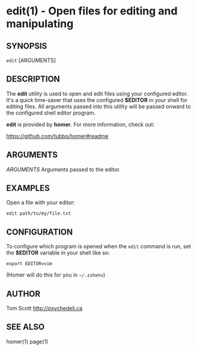 edit(1) - Open files for editing and manipulating
=================================================

## SYNOPSIS

`edit` [ARGUMENTS]

## DESCRIPTION

The **edit** utility is used to open and edit files using your
configured editor. It's a quick time-saver that uses the configured
**$EDITOR** in your shell for editing files. All arguments passed into
this utility will be passed onward to the configured shell editor
program.

**edit** is provided by **homer**. For more information, check out:

https://github.com/tubbo/homer#readme

## ARGUMENTS

*ARGUMENTS*
  Arguments passed to the editor.

## EXAMPLES

Open a file with your editor:

```
edit path/to/my/file.txt
```

## CONFIGURATION

To configure which program is opened when the `edit` command is run, set
the **$EDITOR** variable in your shell like so:

```
export EDITOR=vim
```

(Homer will do this for you in `~/.zshenv`)

## AUTHOR

Tom Scott <http://psychedeli.ca>

## SEE ALSO

homer(1)
page(1)
